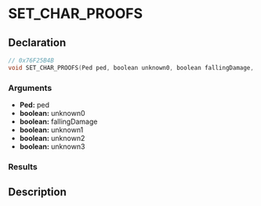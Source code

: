 # SET_CHAR_PROOFS

## Declaration
```cpp
// 0x76F25B4B
void SET_CHAR_PROOFS(Ped ped, boolean unknown0, boolean fallingDamage, boolean unknown1, boolean unknown2, boolean unknown3);
```

### Arguments
- **Ped:** ped
- **boolean:** unknown0
- **boolean:** fallingDamage
- **boolean:** unknown1
- **boolean:** unknown2
- **boolean:** unknown3

### Results

## Description
